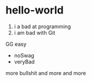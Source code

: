hello-world
===========
1. i a bad at programming
2. i am bad with Git

GG easy
* noSwag
* veryBad

more bullshit
and more 
and more

